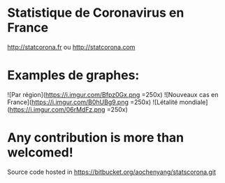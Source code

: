 # Statistique de Coronavirus en France
<http://statcorona.fr> ou <http://statcorona.com> 

# Examples de graphes:
![Par région](https://i.imgur.com/Bfpz0Gx.png =250x)
![Nouveaux cas en France](https://i.imgur.com/B0hUBg9.png =250x)
![Létalité mondiale](https://i.imgur.com/06rMdFz.png =250x)

# Any contribution is more than welcomed!
Source code hosted in <https://bitbucket.org/aochenyang/statscorona.git>

